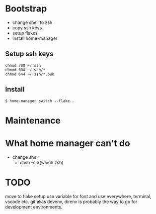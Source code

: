 # Bootstrap

* change shell to zsh
* copy ssh keys
* setup flakes
* install home-manager

## Setup ssh keys

```shell
chmod 700 ~/.ssh
chmod 600 ~/.ssh/*
chmod 644 ~/.ssh/*.pub
```

## Install

`$ home-manager switch --flake .`

# Maintenance


# What home manager can't do

* change shell
  * chsh -s $(which zsh)


# TODO

move to flake setup
use variable for font and use everywhere, terminal, vscode etc.
git alias
devenv, direnv is probably the way to go for development environments.